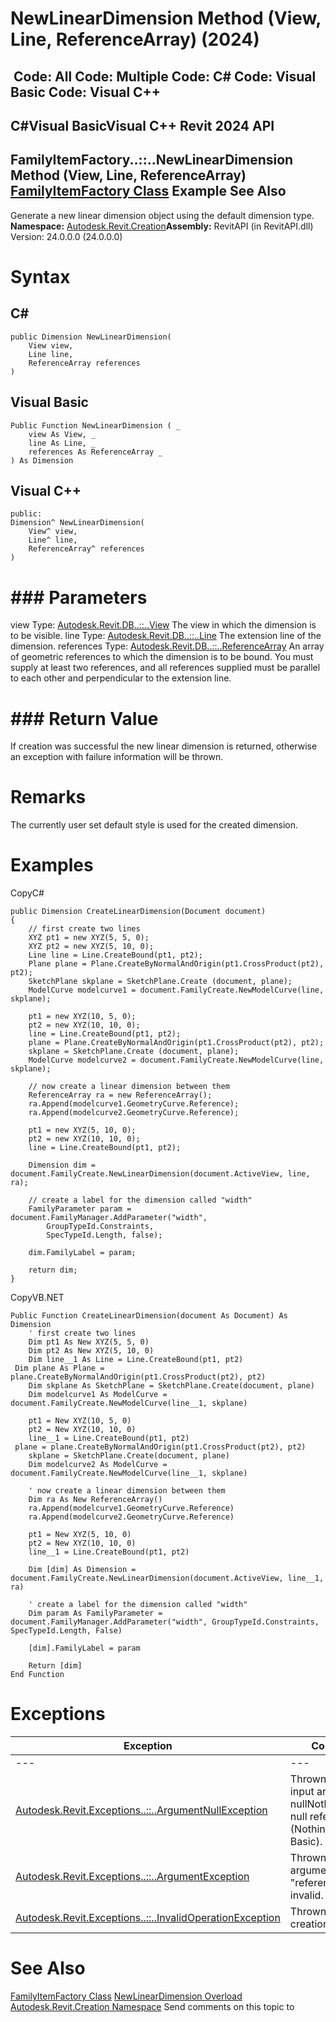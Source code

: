 # NewLinearDimension Method (View, Line, ReferenceArray) (2024)

﻿
 Code: All Code: Multiple Code: C# Code: Visual Basic Code: Visual C++   
---  
C#Visual BasicVisual C++
Revit 2024 API  
---  
FamilyItemFactory..::..NewLinearDimension Method (View, Line, ReferenceArray)  
[FamilyItemFactory Class](a7622967-1381-c17f-ed04-1ebe40da0440.md "FamilyItemFactory Class") Example See Also  
---  
Generate a new linear dimension object using the default dimension type.
**Namespace:** [Autodesk.Revit.Creation](ded320da-058a-4edd-0418-0582389559a7.md "Autodesk.Revit.Creation Namespace")**Assembly:** RevitAPI (in RevitAPI.dll) Version: 24.0.0.0 (24.0.0.0)
# Syntax
C#  
---  
```text
public Dimension NewLinearDimension(
	View view,
	Line line,
	ReferenceArray references
)
```
  
Visual Basic  
---  
```text
Public Function NewLinearDimension ( _
	view As View, _
	line As Line, _
	references As ReferenceArray _
) As Dimension
```
  
Visual C++  
---  
```text
public:
Dimension^ NewLinearDimension(
	View^ view, 
	Line^ line, 
	ReferenceArray^ references
)
```
  
# ### Parameters
view
    Type: [Autodesk.Revit.DB..::..View](fb92a4e7-f3a7-ef14-e631-342179b18de9.md "View Class") The view in which the dimension is to be visible. 
line
    Type: [Autodesk.Revit.DB..::..Line](e7329450-434a-918b-661c-65e15e0585a5.md "Line Class") The extension line of the dimension. 
references
    Type: [Autodesk.Revit.DB..::..ReferenceArray](bc9192b5-6666-a8de-0128-87dae479fd6a.md "ReferenceArray Class") An array of geometric references to which the dimension is to be bound. You must supply at least two references, and all references supplied must be parallel to each other and perpendicular to the extension line. 
# ### Return Value
If creation was successful the new linear dimension is returned, otherwise an exception with failure information will be thrown.
# Remarks
The currently user set default style is used for the created dimension. 
# Examples
CopyC#
```text
public Dimension CreateLinearDimension(Document document)
{
    // first create two lines
    XYZ pt1 = new XYZ(5, 5, 0);
    XYZ pt2 = new XYZ(5, 10, 0);
    Line line = Line.CreateBound(pt1, pt2);
    Plane plane = Plane.CreateByNormalAndOrigin(pt1.CrossProduct(pt2), pt2);
    SketchPlane skplane = SketchPlane.Create (document, plane);
    ModelCurve modelcurve1 = document.FamilyCreate.NewModelCurve(line, skplane);

    pt1 = new XYZ(10, 5, 0);
    pt2 = new XYZ(10, 10, 0);
    line = Line.CreateBound(pt1, pt2);
    plane = Plane.CreateByNormalAndOrigin(pt1.CrossProduct(pt2), pt2);
    skplane = SketchPlane.Create (document, plane);
    ModelCurve modelcurve2 = document.FamilyCreate.NewModelCurve(line, skplane);

    // now create a linear dimension between them
    ReferenceArray ra = new ReferenceArray();
    ra.Append(modelcurve1.GeometryCurve.Reference);
    ra.Append(modelcurve2.GeometryCurve.Reference);

    pt1 = new XYZ(5, 10, 0);
    pt2 = new XYZ(10, 10, 0);
    line = Line.CreateBound(pt1, pt2);

    Dimension dim = document.FamilyCreate.NewLinearDimension(document.ActiveView, line, ra);

    // create a label for the dimension called "width"
    FamilyParameter param = document.FamilyManager.AddParameter("width", 
        GroupTypeId.Constraints,
        SpecTypeId.Length, false);

    dim.FamilyLabel = param;

    return dim;
}
```

CopyVB.NET
```text
Public Function CreateLinearDimension(document As Document) As Dimension
    ' first create two lines
    Dim pt1 As New XYZ(5, 5, 0)
    Dim pt2 As New XYZ(5, 10, 0)
    Dim line__1 As Line = Line.CreateBound(pt1, pt2)
 Dim plane As Plane = plane.CreateByNormalAndOrigin(pt1.CrossProduct(pt2), pt2)
    Dim skplane As SketchPlane = SketchPlane.Create(document, plane)
    Dim modelcurve1 As ModelCurve = document.FamilyCreate.NewModelCurve(line__1, skplane)

    pt1 = New XYZ(10, 5, 0)
    pt2 = New XYZ(10, 10, 0)
    line__1 = Line.CreateBound(pt1, pt2)
 plane = plane.CreateByNormalAndOrigin(pt1.CrossProduct(pt2), pt2)
    skplane = SketchPlane.Create(document, plane)
    Dim modelcurve2 As ModelCurve = document.FamilyCreate.NewModelCurve(line__1, skplane)

    ' now create a linear dimension between them
    Dim ra As New ReferenceArray()
    ra.Append(modelcurve1.GeometryCurve.Reference)
    ra.Append(modelcurve2.GeometryCurve.Reference)

    pt1 = New XYZ(5, 10, 0)
    pt2 = New XYZ(10, 10, 0)
    line__1 = Line.CreateBound(pt1, pt2)

    Dim [dim] As Dimension = document.FamilyCreate.NewLinearDimension(document.ActiveView, line__1, ra)

    ' create a label for the dimension called "width"
    Dim param As FamilyParameter = document.FamilyManager.AddParameter("width", GroupTypeId.Constraints, SpecTypeId.Length, False)

    [dim].FamilyLabel = param

    Return [dim]
End Function
```

# Exceptions
| Exception | Condition |
| --- | --- |
| --- | --- |
| [Autodesk.Revit.Exceptions..::..ArgumentNullException](631e1424-60f4-929b-4e52-dda9dcd26316.md "ArgumentNullException Class") | Thrown when any input argument is nullNothingnullptra null reference (Nothing in Visual Basic). |
| [Autodesk.Revit.Exceptions..::..ArgumentException](2e6e4206-97a8-dd4b-df5d-4269f4bb6088.md "ArgumentException Class") | Thrown when the argument "references" is invalid. |
| [Autodesk.Revit.Exceptions..::..InvalidOperationException](9e715f03-3884-e539-4dd6-8d7545733adc.md "InvalidOperationException Class") | Thrown when the creation failed. |

# See Also
[FamilyItemFactory Class](a7622967-1381-c17f-ed04-1ebe40da0440.md "FamilyItemFactory Class")
[NewLinearDimension Overload](a95776fa-90a1-dff7-7ab9-53918a818e32.md "NewLinearDimension Method")
[Autodesk.Revit.Creation Namespace](ded320da-058a-4edd-0418-0582389559a7.md "Autodesk.Revit.Creation Namespace")
Send comments on this topic to 